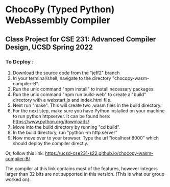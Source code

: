 # ChocoPy (Typed Python) WebAssembly Compiler
## Class Project for CSE 231: Advanced Compiler Design, UCSD Spring 2022

### To Deploy : 
1. Download the source code from the "jeff2" branch
2. In your terminal/shell, navigate to the directory "chocopy-wasm-compiler-B".
3. Run the unix command "npm install" to install necessary packages. 
4. Run the unix command "npm run build-web" to create a "build" directory with a webstart.js and index.html file. 
5. Next run "make". This will create two .wasm files in the build directory.  
6. For the next step, make sure you have Python installed on your machine to run python httpserver. It can be found here: https://www.python.org/downloads/
7. Move into the build directory by running "cd build". 
8. In the build directory, run "python -m http.server"
9. Now move over to your browser. Type the url "localhost:8000" which should deploy the compiler directly.

Or, follow this link: 
https://ucsd-cse231-s22.github.io/chocopy-wasm-compiler-B/

The compiler at this link contains most of the features, however integers larger than 32 bits are not supported in this version. (This is what our group worked on).
